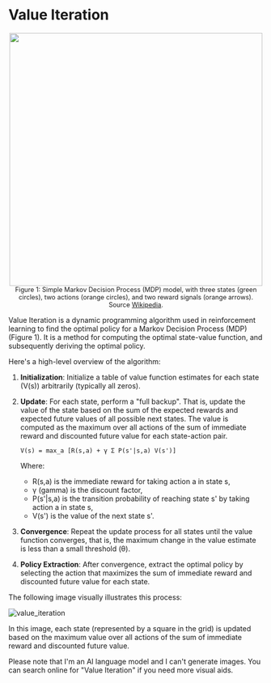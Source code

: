 <h1> Value Iteration</h1>
<p style="text-align:center; font-size:.9em">
<img width="500" src="https://upload.wikimedia.org/wikipedia/commons/thumb/a/ad/Markov_Decision_Process.svg/1920px-Markov_Decision_Process.svg.png"> 
<br />
Figure 1: Simple Markov Decision Process (MDP) model, with three states (green circles), two actions (orange circles), and two reward signals (orange arrows). Source <a href="https://en.wikipedia.org/wiki/Markov_decision_process">Wikipedia</a>.
</p>

Value Iteration is a dynamic programming algorithm used in reinforcement learning to find the optimal policy for a Markov Decision Process (MDP) (Figure 1). It is a method for computing the optimal state-value function, and subsequently deriving the optimal policy.

Here's a high-level overview of the algorithm:

1. **Initialization**: Initialize a table of value function estimates for each state (V(s)) arbitrarily (typically all zeros).

2. **Update**: For each state, perform a "full backup". That is, update the value of the state based on the sum of the expected rewards and expected future values of all possible next states. The value is computed as the maximum over all actions of the sum of immediate reward and discounted future value for each state-action pair.

   ```
   V(s) = max_a [R(s,a) + γ Σ P(s'|s,a) V(s')]
   ```

   Where:
   - R(s,a) is the immediate reward for taking action a in state s,
   - γ (gamma) is the discount factor,
   - P(s'|s,a) is the transition probability of reaching state s' by taking action a in state s,
   - V(s') is the value of the next state s'.

3. **Convergence**: Repeat the update process for all states until the value function converges, that is, the maximum change in the value estimate is less than a small threshold (θ).

4. **Policy Extraction**: After convergence, extract the optimal policy by selecting the action that maximizes the sum of immediate reward and discounted future value for each state.

The following image visually illustrates this process:

![value_iteration](https://cdn-images-1.medium.com/max/800/1*MrRyZlA3ZzcmDQ-eSYNi8A.png)

In this image, each state (represented by a square in the grid) is updated based on the maximum value over all actions of the sum of immediate reward and discounted future value.

Please note that I'm an AI language model and I can't generate images. You can search online for "Value Iteration" if you need more visual aids.
